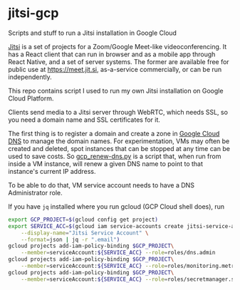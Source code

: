 # jitsi-gcp
Scripts and stuff to run a Jitsi installation in Google Cloud

[Jitsi](https://github.com/jitsi/) is a set of projects for a Zoom/Google Meet-like videoconferencing. It has a React client that can run in browser and as a mobile app through React Native, and a set of server systems. The former are available free for public use at https://meet.jit.si, as-a-service commercially, or can be run independently.

This repo contains script I used to run my own Jitsi installation on Google Cloud Platform.

Clients send media to a Jitsi server through WebRTC, which needs SSL, so you need a domain name and SSL certificates for it. 

The first thing is to register a domain and create a zone in [Google Cloud DNS](https://console.cloud.google.com/net-services/dns/zones) to manage the domain names. For experimentation, VMs may often be created and deleted, spot instances that can be stopped at any time can be used to save costs. So [gcp_renew-dns.py](./gcp_renew-dns.py) is a script that, when run from inside a VM instance, will renew a given DNS name to point to that instance's current IP address. 

To be able to do that, VM service account needs to have a DNS Administrator role. 

If you have `jq` installed where you run gcloud (GCP Cloud shell does), run
```bash
export GCP_PROJECT=$(gcloud config get project)
export SERVICE_ACC=$(gcloud iam service-accounts create jitsi-service-account \
    --display-name="Jitsi Service Account" \
    --format=json | jq -r ".email")
gcloud projects add-iam-policy-binding $GCP_PROJECT\
    --member=serviceAccount:${SERVICE_ACC} --role=roles/dns.admin
gcloud projects add-iam-policy-binding $GCP_PROJECT\
    --member=serviceAccount:${SERVICE_ACC} --role=roles/monitoring.metricWriter
gcloud projects add-iam-policy-binding $GCP_PROJECT\
    --member=serviceAccount:${SERVICE_ACC} --role=roles/secretmanager.secretAccessor
```
